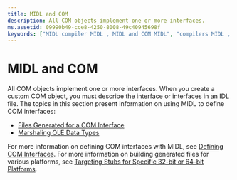 ```yaml
---
title: MIDL and COM
description: All COM objects implement one or more interfaces.
ms.assetid: 09990b49-cce8-4250-8008-49c40945698f
keywords: ["MIDL compiler MIDL , MIDL and COM MIDL", "compilers MIDL , MIDL and COM MIDL", "COM MIDL"]
---
```


# MIDL and COM

All COM objects implement one or more interfaces. When you create a custom COM object, you must describe the interface or interfaces in an IDL file. The topics in this section present information on using MIDL to define COM interfaces:

-   [Files Generated for a COM Interface](files-generated-for-a-com-interface.md)
-   [Marshaling OLE Data Types](marshaling-ole-data-types.md)

For more information on defining COM interfaces with MIDL, see [Defining COM Interfaces](_com_defining_com_interfaces). For more information on building generated files for various platforms, see [Targeting Stubs for Specific 32-bit or 64-bit Platforms](targeting-stubs-for-specific-32-bit-or-64-bit-platforms.md).

 

 




